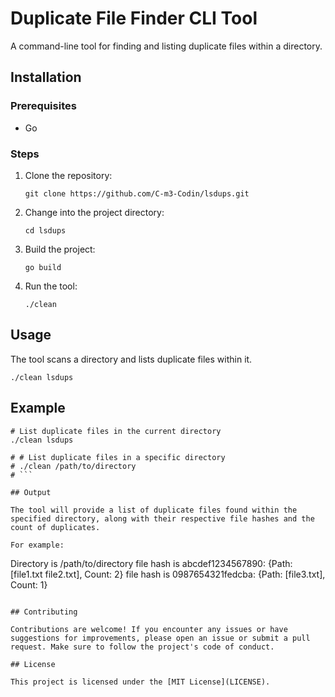 # Duplicate File Finder CLI Tool

A command-line tool for finding and listing duplicate files within a directory.

## Installation

### Prerequisites

- Go 

### Steps

1. Clone the repository:

   ```shell
   git clone https://github.com/C-m3-Codin/lsdups.git
   ```

2. Change into the project directory:

   ```shell
   cd lsdups
   ```

3. Build the project:

   ```shell
   go build
   ```

4. Run the tool:

   ```shell
   ./clean
   ```

## Usage

The tool scans a directory and lists duplicate files within it.

```shell
./clean lsdups
```

<!-- Replace `[directory]` with the path to the directory you want to scan. If no directory is provided, the current directory will be scanned by default. -->

## Example

```shell
# List duplicate files in the current directory
./clean lsdups

# # List duplicate files in a specific directory
# ./clean /path/to/directory
# ```

## Output

The tool will provide a list of duplicate files found within the specified directory, along with their respective file hashes and the count of duplicates.

For example:

```
Directory is /path/to/directory
file hash is abcdef1234567890: {Path: [file1.txt file2.txt], Count: 2}
file hash is 0987654321fedcba: {Path: [file3.txt], Count: 1}
```

## Contributing

Contributions are welcome! If you encounter any issues or have suggestions for improvements, please open an issue or submit a pull request. Make sure to follow the project's code of conduct.

## License

This project is licensed under the [MIT License](LICENSE).
```
